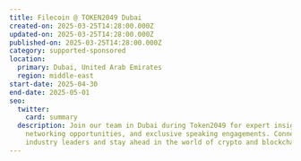 ```yaml
---
title: Filecoin @ TOKEN2049 Dubai
created-on: 2025-03-25T14:28:00.000Z
updated-on: 2025-03-25T14:28:00.000Z
published-on: 2025-03-25T14:28:00.000Z
category: supported-sponsored
location:
  primary: Dubai, United Arab Emirates
  region: middle-east
start-date: 2025-04-30
end-date: 2025-05-01
seo:
  twitter:
    card: summary
  description: Join our team in Dubai during Token2049 for expert insights,
    networking opportunities, and exclusive speaking engagements. Connect with
    industry leaders and stay ahead in the world of crypto and blockchain!
---
```


